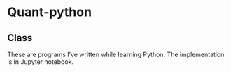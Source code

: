 # Quant-python

## Class

These are programs I’ve written while learning Python. The implementation is in Jupyter notebook.
